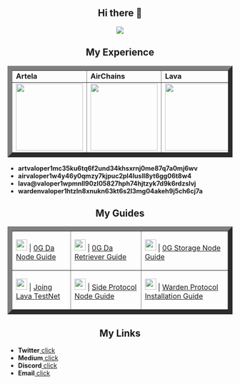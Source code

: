 <h2 align=center> Hi there 👋 </h2>

<p align=center>
    <img src="https://github.com/user-attachments/assets/cd6c2bf9-1a2a-4cbf-90f9-ad6b0764f10c">
</p>


<h2 align=center> My Experience </h2>


<table border="10" align=center>
        <tr>
            <td><strong>Artela</strong></td>
            <td><strong>AirChains</strong></td>
            <td><strong>Lava</strong></td>
            <td><strong>Warden</strong></td>
        </tr>
        <tr>
            <td><img src="https://github.com/user-attachments/assets/14d53e69-1175-4683-bd08-76f0297960e4" width=150></td>
            <td><img src="https://github.com/user-attachments/assets/0aac1261-2141-4963-915c-be0d9c715289" width=150></td>
            <td><img src="https://github.com/user-attachments/assets/aabfe1a4-72fc-4243-b285-600a107eab1e" width=150></td>
            <td><img src="https://github.com/user-attachments/assets/e9686151-b7e5-4727-a474-28d4d0bbb534" width=150></td>
        </tr>
    </table>

<ul>
    <li><strong>artvaloper1mc35ku6tq6f2und34khsxrnj0me87q7a0mj6wv</strong></li>
    <li><strong>airvaloper1w4y46y0qmzy7kjpuc2pl4lusll8yt6gg06t8w4</strong></li>
    <li><strong>lava@valoper1wpmnll90zl05827hph74hjtzyk7d9k6rdzslvj</strong></li>
    <li><strong>wardenvaloper1htzln8xnukn63kt6s2l3mg04akeh9j5ch6cj7a</strong></li>
</ul>

<h2 align=center> My Guides </h2>

<table border="10" align=center>
    <tr>
        <td>
            <p><img src="https://github.com/user-attachments/assets/8913581f-9151-4ba8-943d-8bb334dfcb3d" width=25> | <a href="https://github.com/loryhyu1090/0g_da_node_guide">0G Da Node Guide</a></p>
        </td>
        <td>
            <p><img src="https://github.com/user-attachments/assets/8913581f-9151-4ba8-943d-8bb334dfcb3d" width=25> | <a href="https://github.com/loryhyu1090/0g_da_retriever_guide">0G Da Retriever Guide</a></p>
        </td>
        <td>
            <p><img src="https://github.com/user-attachments/assets/8913581f-9151-4ba8-943d-8bb334dfcb3d" width=25> | <a href="https://github.com/loryhyu1090/Storage-Node-Deployment-Guide">0G Storage Node Guide</a></p>
        </td>
    </tr>
    <tr>
        <td>
            <p><img src="https://github.com/user-attachments/assets/ecfc4b71-0b4e-4039-8ec0-4983c416b904" width=25> | <a href="https://github.com/loryhyu1090/Joining-Lava-Testnet---Manual-Setup">Joing Lava TestNet</a></p>
        </td>
        <td>
            <p><img src="https://github.com/user-attachments/assets/82810345-a1ea-4910-81e3-4078c0926c9a" width=25> | <a href="https://github.com/loryhyu1090/Side-Node-Installation-Setup-Guide">Side Protocol Node Guide</a></p>
        </td>
        <td>    
            <p><img src="https://github.com/user-attachments/assets/6f5153ac-42d2-4a61-b5d5-8db2f86cf7d8" width=25> | <a href="https://github.com/loryhyu1090/Warden-Protocol-Start-Node-Guide">Warden Protocol Installation Guide</a></p>
        </td>
    </tr>
</table>

<h2 align=center> My Links </h2>

<ul>
    <li><strong>Twitter</strong><a href="https://x.com/LeonChaz96610"> click </a></li>
    <li><strong>Medium</strong><a href="https://medium.com/@loryhyu1090"> click </a></li>
    <li><strong>Discord</strong><a href="https://discord.com/users/938769219464605727"> click </a></li>
    <li><strong>Email</strong><a href="mailto:tanousbronella@gmail.com"> click </a></li>
</ul>


